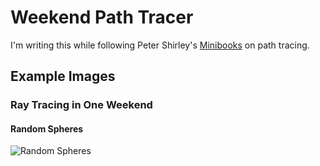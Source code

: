 # Weekend Path Tracer

I'm writing this while following Peter Shirley's [Minibooks](https://raytracing.github.io/) on path tracing.

## Example Images

### Ray Tracing in One Weekend

#### Random Spheres

![Random Spheres](https://user-images.githubusercontent.com/778453/80926442-9c4b9a80-8d97-11ea-9ce3-9dbb6faeff4d.png)
